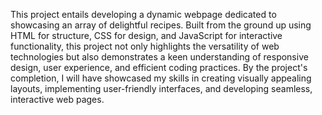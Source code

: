 This project entails developing a dynamic webpage dedicated to showcasing an array of delightful recipes. 
Built from the ground up using HTML for structure, CSS for design, and JavaScript for interactive functionality, 
this project not only highlights the versatility of web technologies but also demonstrates a keen understanding of responsive design, 
user experience, and efficient coding practices. By the project's completion, 
I will have showcased my skills in creating visually appealing layouts, implementing user-friendly interfaces, and developing seamless, 
interactive web pages.
